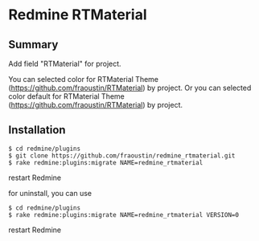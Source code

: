 # Redmine RTMaterial

## Summary

Add field "RTMaterial" for project.

You can selected color for RTMaterial Theme (https://github.com/fraoustin/RTMaterial) by project.
Or you can selected color default for RTMaterial Theme (https://github.com/fraoustin/RTMaterial) by project.


## Installation

```
$ cd redmine/plugins
$ git clone https://github.com/fraoustin/redmine_rtmaterial.git
$ rake redmine:plugins:migrate NAME=redmine_rtmaterial
```

restart Redmine

for uninstall, you can use

```
$ cd redmine/plugins
$ rake redmine:plugins:migrate NAME=redmine_rtmaterial VERSION=0

```

restart Redmine
